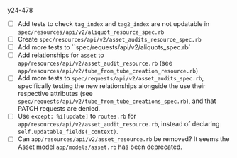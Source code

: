 y24-478

- [ ] Add tests to check `tag_index` and `tag2_index` are not updatable in `spec/resources/api/v2/aliquot_resource_spec.rb`
- [ ] Create `spec/resources/api/v2/asset_audits_resource_spec.rb`
- [ ] Add more tests to ``spec/requests/api/v2/aliquots_spec.rb`
- [ ] Add relationships for `asset` to `app/resources/api/v2/asset_audit_resource.rb` (see `app/resources/api/v2/tube_from_tube_creation_resource.rb`)
- [ ] Add more tests to `spec/requests/api/v2/asset_audits_spec.rb`, specifically testing the new relationships alongside the use their respective attributes (see `spec/requests/api/v2/tube_from_tube_creations_spec.rb`), and that PATCH requests are denied.
- [ ] Use `except: %i[update]` to `routes.rb` for `app/resources/api/v2/asset_audit_resource.rb`, instead of declaring `self.updatable_fields(_context)`.
- [ ] Can `app/resources/api/v2/asset_resource.rb` be removed? It seems the Asset model `app/models/asset.rb` has been deprecated. 
